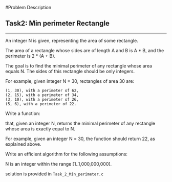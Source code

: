 #Problem Description

## Task2: Min perimeter Rectangle
******************************
An integer N is given, representing the area of some rectangle.

The area of a rectangle whose sides are of length A and B is A * B, and the perimeter is 2 * (A + B).

The goal is to find the minimal perimeter of any rectangle whose area equals N. The sides of this rectangle should be only integers.

For example, given integer N = 30, rectangles of area 30 are:

    (1, 30), with a perimeter of 62,
    (2, 15), with a perimeter of 34,
    (3, 10), with a perimeter of 26,
    (5, 6), with a perimeter of 22.

Write a function:

that, given an integer N, returns the minimal perimeter of any rectangle whose area is exactly equal to N.

For example, given an integer N = 30, the function should return 22, as explained above.

Write an efficient algorithm for the following assumptions:

N is an integer within the range [1..1,000,000,000].

solution is provided in `Task_2_Min_perimeter.c`